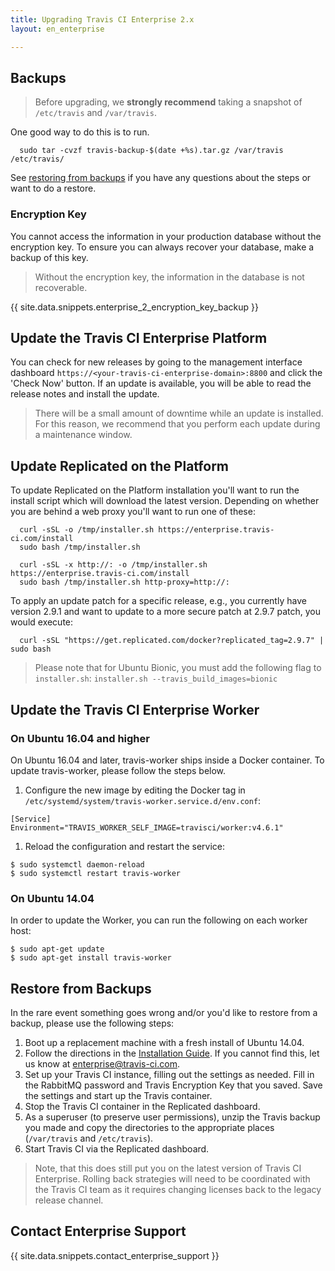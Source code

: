 ```yaml
---
title: Upgrading Travis CI Enterprise 2.x
layout: en_enterprise

---
```


## Backups

> Before upgrading, we **strongly recommend** taking a snapshot of `/etc/travis`
and `/var/travis`.

One good way to do this is to run.
```
  sudo tar -cvzf travis-backup-$(date +%s).tar.gz /var/travis /etc/travis/
```
See [restoring from backups](#restoring-from-backups) if you have any questions about the steps or want to do a restore.

### Encryption Key

You cannot access the information in your production database without the encryption key. To ensure you can always recover your database, make a backup of this key.

> Without the encryption key, the information in the database is not recoverable.

{{ site.data.snippets.enterprise_2_encryption_key_backup }}

## Update the Travis CI Enterprise Platform

You can check for new releases by going to the management interface dashboard `https://<your-travis-ci-enterprise-domain>:8800` and click the 'Check Now' button. If an update is available, you will be able to read the release notes and install the update.

> There will be a small amount of downtime while an update is installed. For this reason, we recommend that you perform each update during a maintenance window.

## Update Replicated on the Platform

To update Replicated on the Platform installation you'll want to run
the install script which will download the latest version. Depending on
whether you are behind a web proxy you'll want to run one of these:

```
  curl -sSL -o /tmp/installer.sh https://enterprise.travis-ci.com/install
  sudo bash /tmp/installer.sh
```


```
  curl -sSL -x http://: -o /tmp/installer.sh https://enterprise.travis-ci.com/install
  sudo bash /tmp/installer.sh http-proxy=http://:
```

To apply an update patch for a specific release, e.g., you currently have version 2.9.1 and want to update to a more secure patch at 2.9.7 patch, you would execute:

```
  curl -sSL "https://get.replicated.com/docker?replicated_tag=2.9.7" | sudo bash
```
 
> Please note that for Ubuntu Bionic, you must add the following flag to `installer.sh`: `installer.sh --travis_build_images=bionic`

## Update the Travis CI Enterprise Worker

### On Ubuntu 16.04 and higher

On Ubuntu 16.04 and later, travis-worker ships inside a Docker container. To update travis-worker, please follow the steps below.

  1. Configure the new image by editing the Docker tag in `/etc/systemd/system/travis-worker.service.d/env.conf`:
  ```
  [Service]
  Environment="TRAVIS_WORKER_SELF_IMAGE=travisci/worker:v4.6.1"
  ```
  1. Reload the configuration and restart the service:
  ```
  $ sudo systemctl daemon-reload
  $ sudo systemctl restart travis-worker
  ```

### On Ubuntu 14.04

In order to update the Worker, you can run the following on each worker
host:

```
$ sudo apt-get update
$ sudo apt-get install travis-worker
```

## Restore from Backups

In the rare event something goes wrong and/or you'd like to restore from a backup, please use the following steps:

1. Boot up a replacement machine with a fresh install of Ubuntu 14.04.
1. Follow the directions in the [Installation Guide](/user/enterprise/installation). If you cannot find this, let us know at [enterprise@travis-ci.com](mailto:enterprise@travis-ci.com).
1. Set up your Travis CI instance, filling out the settings as needed. Fill in the RabbitMQ password and Travis Encryption Key that you saved. Save the settings and start up the Travis container.
1. Stop the Travis CI container in the Replicated dashboard.
1. As a superuser (to preserve user permissions), unzip the Travis backup you made and copy the directories to the appropriate places (`/var/travis` and `/etc/travis`).
1. Start Travis CI via the Replicated dashboard.

> Note, that this does still put you on the latest version of Travis CI Enterprise. Rolling back strategies will need to be coordinated with the Travis CI team as it requires changing licenses back to the legacy release channel.

## Contact Enterprise Support

{{ site.data.snippets.contact_enterprise_support }}
